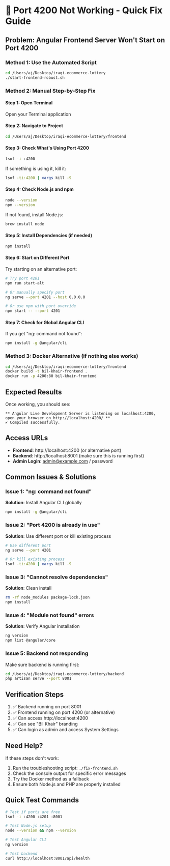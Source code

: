 # 🔧 Port 4200 Not Working - Quick Fix Guide

## Problem: Angular Frontend Server Won't Start on Port 4200

### Method 1: Use the Automated Script
```bash
cd /Users/aj/Desktop/iraqi-ecommerce-lottery
./start-frontend-robust.sh
```

### Method 2: Manual Step-by-Step Fix

#### Step 1: Open Terminal
Open your Terminal application

#### Step 2: Navigate to Project
```bash
cd /Users/aj/Desktop/iraqi-ecommerce-lottery/frontend
```

#### Step 3: Check What's Using Port 4200
```bash
lsof -i :4200
```
If something is using it, kill it:
```bash
lsof -ti:4200 | xargs kill -9
```

#### Step 4: Check Node.js and npm
```bash
node --version
npm --version
```
If not found, install Node.js:
```bash
brew install node
```

#### Step 5: Install Dependencies (if needed)
```bash
npm install
```

#### Step 6: Start on Different Port
Try starting on an alternative port:
```bash
# Try port 4201
npm run start-alt

# Or manually specify port
ng serve --port 4201 --host 0.0.0.0

# Or use npm with port override
npm start -- --port 4201
```

#### Step 7: Check for Global Angular CLI
If you get "ng: command not found":
```bash
npm install -g @angular/cli
```

### Method 3: Docker Alternative (if nothing else works)
```bash
cd /Users/aj/Desktop/iraqi-ecommerce-lottery/frontend
docker build -t bil-khair-frontend .
docker run -p 4200:80 bil-khair-frontend
```

## Expected Results

Once working, you should see:
```
** Angular Live Development Server is listening on localhost:4200, open your browser on http://localhost:4200/ **
✔ Compiled successfully.
```

## Access URLs

- **Frontend**: http://localhost:4200 (or alternative port)
- **Backend**: http://localhost:8001 (make sure this is running first)
- **Admin Login**: admin@example.com / password

## Common Issues & Solutions

### Issue 1: "ng: command not found"
**Solution**: Install Angular CLI globally
```bash
npm install -g @angular/cli
```

### Issue 2: "Port 4200 is already in use"
**Solution**: Use different port or kill existing process
```bash
# Use different port
ng serve --port 4201

# Or kill existing process
lsof -ti:4200 | xargs kill -9
```

### Issue 3: "Cannot resolve dependencies"
**Solution**: Clean install
```bash
rm -rf node_modules package-lock.json
npm install
```

### Issue 4: "Module not found" errors
**Solution**: Verify Angular installation
```bash
ng version
npm list @angular/core
```

### Issue 5: Backend not responding
Make sure backend is running first:
```bash
cd /Users/aj/Desktop/iraqi-ecommerce-lottery/backend
php artisan serve --port 8001
```

## Verification Steps

1. ✅ Backend running on port 8001
2. ✅ Frontend running on port 4200 (or alternative)
3. ✅ Can access http://localhost:4200
4. ✅ Can see "Bil Khair" branding
5. ✅ Can login as admin and access System Settings

## Need Help?

If these steps don't work:
1. Run the troubleshooting script: `./fix-frontend.sh`
2. Check the console output for specific error messages
3. Try the Docker method as a fallback
4. Ensure both Node.js and PHP are properly installed

## Quick Test Commands

```bash
# Test if ports are free
lsof -i :4200 :4201 :8001

# Test Node.js setup
node --version && npm --version

# Test Angular CLI
ng version

# Test backend
curl http://localhost:8001/api/health
```

